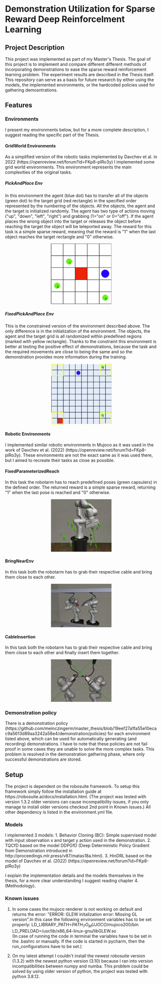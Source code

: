 <h1>Demonstration Utilization for Sparse Reward Deep Reinforcelment Learning</h1>

<h2>Project Description</h2>This project was implemented as part of my
Master's Thesis. The goal of this project is to implement and compare different
different methods of incorporating demonstrations to ease the sparse reward reinforcement learning
problem. The experiment results are described in the Thesis itself. This
repository can serve as a basis for future research by either using the models, the implemented environments, or the hardcoded policies used for gathering demosntrations.

<h2>Features</h2>
<h3>Environments</h3>
I present my environments below, but for a more complete description, I suggest reading the specific
part of the Thesis.
<h4>GridWorld Environments</h4>
As a simplified version of the robotic tasks implemented by Davchev et al. in 2022
(https://openreview.net/forum?id=FKp8-pIRo3y) I implemented some grid world environments.
This environment represents the main complexities of the original tasks.
<h5>PickAndPlace Env</h5>
In this environment the agent (blue dot) has to transfer all of the objects
(green dot) to the target grid (red rectangle) in the specified order represented
by the numbering of the objects. All the objects, the agent and the target is
initialized randomly. The agent has two type of actions moving
("up", "down", "left", "right") and grabbing (1="on" or 0="off"). If the agent
places the wrong object into the target or releases the object before reaching
the target the object will be teleported away. The reward for this task is a simple
sparse reward, meaning that the reward is "1" when the last object reaches
the target  rectangle and "0" otherwise.
<p align="center">
<img src=readme_imgs/orig_grid_world.jpg width="200">
</p>


<h5>FixedPickAndPlace Env</h5>
This is the constrained version of the environment described above. The only difference
is in the initialization of the environment. The objects, the agent and the target
grid is all randomized within predefined regions (marked with yellow rectangle). Thanks to
the constraint this environment is better at testing the positive effect of demonstrations,
because the task and the required movements are close to being the same and so the demonstration
provides more information during the training.
<p align="center">
<img src=readme_imgs/fixed_pick_and_place.jpg width="200">
</p>

<h4>Robotic Environments</h4>
I implemented similar robotic environments in Mujoco as it was used in the work of
Davchev et al. (2022) (https://openreview.net/forum?id=FKp8-pIRo3y). These environments
are not the exact same as it was used there, but I aimed to recreate their tasks as close
as possible.
<h4>FixedParameterizedReach</h4>
In this task the robotarm has to reach predefined poses (green capsulers) in the defined order. The returned reward is
a simple sparse reward, returning "1" when the last pose is reached and "0" otherwise.
<p align="center">
<img src=readme_imgs/parameterized_reach.jpg width="200"> 
</p>

<h4>BringNearEnv</h4>
In this task both the robotarm has to grab their respective cable and bring them close
to each other.
<p align="center">
<img src=readme_imgs/bring_near_solved.jpg width="200"> 
</p>

<h4>CableInsertion</h4>
In this task both the robotarm has to grab their respective cable and bring them close
to each other and finally insert them together.
<p align="center">
<img src=readme_imgs/cable_insertion_solved.jpg width="200"> 
</p>

<h3>Demonstration policy</h3>
There is a demonstration policy (https://github.com/meinczingerm/master_thesis/blob/19eef27a1fa55e10ecac9a5613d89aa3242a58e4/demonstration/policies) for each environment listed above, which can be used for
automatically generating (and recording) demonstrations. I have to note that these policies are not fail proof
in some cases they are unable to solve the more complex tasks. This problem is resolved in the
demonstration gathering phase, where only successful demonstrations are stored.

<h2>Setup</h2>
The project is dependent on the robosuite framework. To setup this
framework simply follow the installation guide at https://robosuite.ai/docs/installation.html. (The project
was tested with version 1.3.2 older versions can cause incompatibility issues, if you only manage to
install older versions checkout 2nd point in Known issues.) All other dependency is listed in the environment.yml file.

<h3>Models</h3>
I implemented 3 models: 
1. Behavior Cloning (BC): Simple supervised model with input observation x and target y action used
in the demonstration.
2. TQCfD based on the model DDPGfD (Deep Deterministic Policy Gradient from Demonstration introduced in http://proceedings.mlr.press/v87/matas18a.html).
3. HinDRL based on the model of Davchev et al. (2022) (https://openreview.net/forum?id=FKp8-pIRo3y)

I explain the implementation details and the models themselves in the thesis, for a more clear understanding
I suggest reading chapter 4. (Methodology).

<h3>Known issues</h3>

1. In some cases the mujoco renderer is not working on default and returns the error:
"ERROR: GLEW initalization error: Missing GL version".In this case the following environment 
variables has to be set properly:
LD_LIBRARY_PATH=$PATH_TO_MUJOCO$/mujoco200/bin <br />
LD_PRELOAD=/usr/lib/x86_64-linux-gnu/libGLEW.so <br />
(In case of running the code in terminal the variables
have to be set in the .bashrc or manually. If the code is started in pycharm, then the run_configurations have to be set.)

2. On my latest attempt I couldn't install the newest robosuite version (1.3.2) with the newest python version (3.10) because I ran into version incompatibilities between numpy and numba. This problem could be solved by using older version of python, the project was tested with python 3.8.12.
